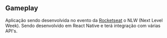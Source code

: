 ## Gameplay
Aplicação sendo desenvolvida no evento da <a href="https://instagram.com/rocketseat_oficial">Rocketseat</a> o NLW (Next Level Week).
Sendo desenvolvido em React Native e terá integração com várias API's.